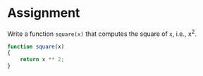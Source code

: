# Assignment

Write a function `square(x)` that computes the square of `x`, i.e., x<sup>2</sup>.

```javascript
function square(x)
{
    return x ** 2;
}
```
